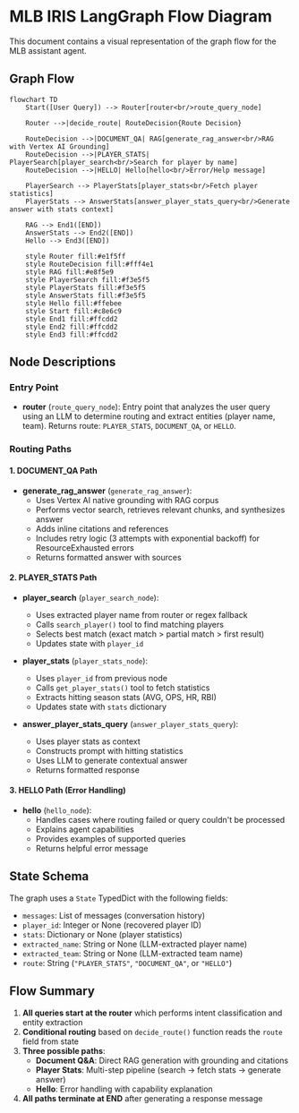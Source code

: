 # MLB IRIS LangGraph Flow Diagram

This document contains a visual representation of the graph flow for the MLB assistant agent.

## Graph Flow

```mermaid
flowchart TD
    Start([User Query]) --> Router[router<br/>route_query_node]
    
    Router -->|decide_route| RouteDecision{Route Decision}
    
    RouteDecision -->|DOCUMENT_QA| RAG[generate_rag_answer<br/>RAG with Vertex AI Grounding]
    RouteDecision -->|PLAYER_STATS| PlayerSearch[player_search<br/>Search for player by name]
    RouteDecision -->|HELLO| Hello[hello<br/>Error/Help message]
    
    PlayerSearch --> PlayerStats[player_stats<br/>Fetch player statistics]
    PlayerStats --> AnswerStats[answer_player_stats_query<br/>Generate answer with stats context]
    
    RAG --> End1([END])
    AnswerStats --> End2([END])
    Hello --> End3([END])
    
    style Router fill:#e1f5ff
    style RouteDecision fill:#fff4e1
    style RAG fill:#e8f5e9
    style PlayerSearch fill:#f3e5f5
    style PlayerStats fill:#f3e5f5
    style AnswerStats fill:#f3e5f5
    style Hello fill:#ffebee
    style Start fill:#c8e6c9
    style End1 fill:#ffcdd2
    style End2 fill:#ffcdd2
    style End3 fill:#ffcdd2
```

## Node Descriptions

### Entry Point
- **router** (`route_query_node`): Entry point that analyzes the user query using an LLM to determine routing and extract entities (player name, team). Returns route: `PLAYER_STATS`, `DOCUMENT_QA`, or `HELLO`.

### Routing Paths

#### 1. DOCUMENT_QA Path
- **generate_rag_answer** (`generate_rag_answer`): 
  - Uses Vertex AI native grounding with RAG corpus
  - Performs vector search, retrieves relevant chunks, and synthesizes answer
  - Adds inline citations and references
  - Includes retry logic (3 attempts with exponential backoff) for ResourceExhausted errors
  - Returns formatted answer with sources

#### 2. PLAYER_STATS Path
- **player_search** (`player_search_node`):
  - Uses extracted player name from router or regex fallback
  - Calls `search_player()` tool to find matching players
  - Selects best match (exact match > partial match > first result)
  - Updates state with `player_id`
  
- **player_stats** (`player_stats_node`):
  - Uses `player_id` from previous node
  - Calls `get_player_stats()` tool to fetch statistics
  - Extracts hitting season stats (AVG, OPS, HR, RBI)
  - Updates state with `stats` dictionary
  
- **answer_player_stats_query** (`answer_player_stats_query`):
  - Uses player stats as context
  - Constructs prompt with hitting statistics
  - Uses LLM to generate contextual answer
  - Returns formatted response

#### 3. HELLO Path (Error Handling)
- **hello** (`hello_node`):
  - Handles cases where routing failed or query couldn't be processed
  - Explains agent capabilities
  - Provides examples of supported queries
  - Returns helpful error message

## State Schema

The graph uses a `State` TypedDict with the following fields:

- `messages`: List of messages (conversation history)
- `player_id`: Integer or None (recovered player ID)
- `stats`: Dictionary or None (player statistics)
- `extracted_name`: String or None (LLM-extracted player name)
- `extracted_team`: String or None (LLM-extracted team name)
- `route`: String (`"PLAYER_STATS"`, `"DOCUMENT_QA"`, or `"HELLO"`)

## Flow Summary

1. **All queries start at the router** which performs intent classification and entity extraction
2. **Conditional routing** based on `decide_route()` function reads the `route` field from state
3. **Three possible paths**:
   - **Document Q&A**: Direct RAG generation with grounding and citations
   - **Player Stats**: Multi-step pipeline (search → fetch stats → generate answer)
   - **Hello**: Error handling with capability explanation
4. **All paths terminate at END** after generating a response message

